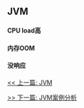 ## JVM

#### CPU load高

#### 内存OOM

#### 没响应


[<< 上一篇: JVM](6-JVM/JVM.md)

[>> 下一篇: JVM案例分析](6-JVM/JVM案例分析.md)
